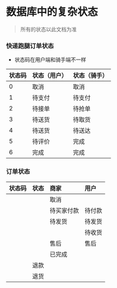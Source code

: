 # 数据库中的复杂状态

> 所有的状态以此文档为准

### 快递跑腿订单状态

* 状态码在用户端和骑手端不一样

| 状态码 | 状态（用户） | 状态（骑手） |
| :--- | :--- | :--- |
| 0 | 取消 |  取消|
| 1 | 待支付 |  待支付|
| 2 | 待接单 | 待抢单 |
| 3 | 待送货 | 待取货 |
| 4 | 待送货 | 待送达 |
| 5 | 待评价 | 完成   |
| 6 | 完成  |    完成    |

### 订单状态


| 状态码 | 状态| 商家 | 用户 |
| :--- | :---|:--- | :---|
|   |  | 取消         |      |
|   |  |待买家付款    |待付款   |
|   |  | 待发货       |待发货     |
|   |  |             | 待收货    |
|   |  | 售后         | 售后    |
|   |  | 已完成       |      |
|   | 退款 |        |      |
|   |  退货 |        |      |



